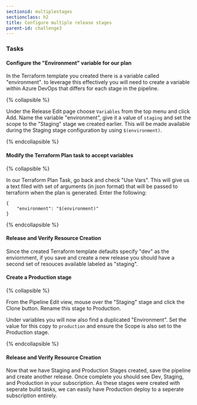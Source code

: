 ```yaml
---
sectionid: multiplestages
sectionclass: h2
title: Configure multiple release stages
parent-id: challenge3
---
```


### Tasks


#### Configure the "Environment" variable for our plan

In the Terraform template you created there is a variable called "environment". to leverage this effectively you will need to create a variable within Azure DevOps that differs for each stage in the pipeline.

{% collapsible %}

Under the Release Edit page choose `Variables` from the top menu and click Add.  Name the variable "environment", give it a value of `staging` and set the scope to the "Staging" stage we created earlier.  This will be made available during the Staging stage configuration by using `$(environment)`.

{% endcollapsible %}

#### Modify the Terraform Plan task to accept variables

{% collapsible %}

In our Terraform Plan Task, go back and check "Use Vars".  This will give us a text filed with set of arguments (in json format) that will be passed to terraform when the plan is generated.  Enter the following:

```
{
	"environment": "$(environment)"
}
```

{% endcollapsible %}

#### Release and Verify Resource Creation

Since the created Terraform template defaults specify "dev" as the enviornment, if you save and create a new release you should have a second set of resouces available labeled as "staging".

#### Create a Production stage

{% collapsible %}

From the Pipeline Edit view, mouse over the "Staging" stage and click the Clone button.  Rename this stage to Production.

Under variables you will now also find a duplicated "Environment".  Set the value for this copy to `production` and ensure the Scope is also set to the Production stage.

{% endcollapsible %}

#### Release and Verify Resource Creation

Now that we have Staging and Production Stages created, save the pipeline and create another release.  Once complete you should see Dev, Staging, and Production in your subscription.  As these stages were created with seperate build tasks, we can easily have Production deploy to a seperate subscription entirely.

